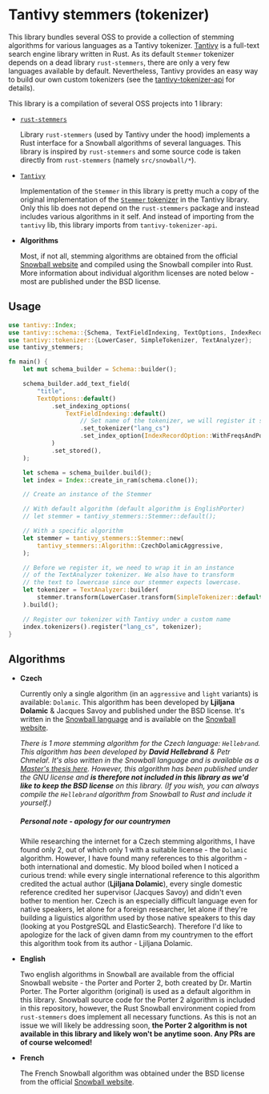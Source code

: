 
# Tantivy stemmers (tokenizer)

This library bundles several OSS to provide a collection of stemming algorithms for various languages as a Tantivy tokenizer. [Tantivy](https://github.com/quickwit-oss/tantivy) is a full-text search engine library written in Rust. As its default `Stemmer` tokenizer depends on a dead library `rust-stemmers`, there are only a very few languages available by default. Nevertheless, Tantivy provides an easy way to build our own custom tokenizers (see the [tantivy-tokenizer-api](https://crates.io/crates/tantivy-tokenizer-api) for details).

This library is a compilation of several OSS projects into 1 library:
- [`rust-stemmers`](https://github.com/CurrySoftware/rust-stemmers)

  Library `rust-stemmers` (used by Tantivy under the hood) implements a Rust interface for a Snowball algorithms of several languages. This library is inspired by `rust-stemmers` and some source code is taken directly from `rust-stemmers` (namely `src/snowball/*`).
- [`Tantivy`](https://github.com/quickwit-oss/tantivy)

  Implementation of the `Stemmer` in this library is pretty much a copy of the original implementation of the [`Stemmer` tokenizer](https://github.com/quickwit-oss/tantivy/blob/main/src/tokenizer/stemmer.rs) in the Tantivy library. Only this lib does not depend on the `rust-stemmers` package and instead includes various algorithms in it self. And instead of importing from the `tantivy` lib, this library imports from `tantivy-tokenizer-api`.
- **Algorithms**

  Most, if not all, stemming algorithms are obtained from the official [Snowball website](https://snowballstem.org/) and compiled using the Snowball compiler into Rust. More information about individual algorithm licenses are noted below - most are published under the BSD license.

## Usage

```rust
use tantivy::Index;
use tantivy::schema::{Schema, TextFieldIndexing, TextOptions, IndexRecordOption};
use tantivy::tokenizer::{LowerCaser, SimpleTokenizer, TextAnalyzer};
use tantivy_stemmers;

fn main() {
    let mut schema_builder = Schema::builder();

    schema_builder.add_text_field(
        "title",
        TextOptions::default()
            .set_indexing_options(
                TextFieldIndexing::default()
                    // Set name of the tokenizer, we will register it shortly
                    .set_tokenizer("lang_cs")
                    .set_index_option(IndexRecordOption::WithFreqsAndPositions),
            )
            .set_stored(),
    );

    let schema = schema_builder.build();
    let index = Index::create_in_ram(schema.clone());

    // Create an instance of the Stemmer

    // With default algorithm (default algorithm is EnglishPorter)
    // let stemmer = tantivy_stemmers::Stemmer::default();

    // With a specific algorithm
    let stemmer = tantivy_stemmers::Stemmer::new(
        tantivy_stemmers::Algorithm::CzechDolamicAggressive,
    );

    // Before we register it, we need to wrap it in an instance
    // of the TextAnalyzer tokenizer. We also have to transform
    // the text to lowercase since our stemmer expects lowercase.
    let tokenizer = TextAnalyzer::builder(
        stemmer.transform(LowerCaser.transform(SimpleTokenizer::default())),
    ).build();

    // Register our tokenizer with Tantivy under a custom name
    index.tokenizers().register("lang_cs", tokenizer);
}
```

## Algorithms

- **Czech**

  Currently only a single algorithm (in an `aggressive` and `light` variants) is available: `Dolamic`. This algorithm has been developed by **Ljiljana Dolamic** & Jacques Savoy and published under the BSD license. It's written in the [Snowball language](https://snowballstem.org/) and is available on the [Snowball website](https://snowballstem.org/algorithms/czech/stemmer.html).

  *There is 1 more stemming algorithm for the Czech language: `Hellebrand`. This algorithm has been developed by **David Hellebrand** & Petr Chmelař. It's also written in the Snowball language and is available as a [Master's thesis here](https://www.fit.vut.cz/research/product/133). However, this algorithm has been published under the GNU license and **is therefore not included in this library as we'd like to keep the BSD license** on this library. (If you wish, you can always compile the `Hellebrand` algorithm from Snowball to Rust and include it yourself.)*

  ##### Personal note - apology for our countrymen

  While researching the internet for a Czech stemming algorithms, I have found only 2, out of which only 1 with a suitable license - the `Dolamic` algorithm. However, I have found many references to this algorithm - both international and domestic. My blood boiled when I noticed a curious trend: while every single international reference to this algorithm credited the actual author (**Ljiljana Dolamic**), every single domestic reference credited her supervisor (Jacques Savoy) and didn't even bother to mention her. Czech is an especially difficult language even for native speakers, let alone for a foreign researcher, let alone if they're building a liguistics algorithm used by those native speakers to this day (looking at you PostgreSQL and ElasticSearch). Therefore I'd like to apologize for the lack of given damn from my countrymen to the effort this algorithm took from its author - Ljiljana Dolamic.

- **English**

  Two english algorithms in Snowball are available from the official Snowball website - the Porter and Porter 2, both created by Dr. Martin Porter. The Porter algorithm (original) is used as a default algorithm in this library. Snowball source code for the Porter 2 algorithm is included in this repository, however, the Rust Snowball environment copied from `rust-stemmers` does implement all necessary functions. As this is not an issue we will likely be addressing soon, **the Porter 2 algorithm is not available in this library and likely won't be anytime soon. Any PRs are of course welcomed!**

- **French**

  The French Snowball algorithm was obtained under the BSD license from the official [Snowball website](https://snowballstem.org/algorithms/french/stemmer.html).
